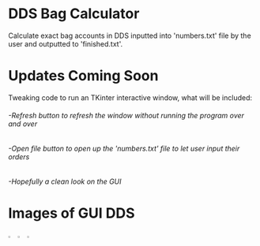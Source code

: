 # DDS Bag Calculator
 Calculate exact bag accounts in DDS inputted into 'numbers.txt' file by the user and outputted to 'finished.txt'.
 
# Updates Coming Soon
 Tweaking code to run an TKinter interactive window, what will be included:
###### -Refresh button to refresh the window without running the program over and over
######  -Open file button to open up the 'numbers.txt' file to let user input their orders
######  -Hopefully a clean look on the GUI

# Images of GUI DDS
<div style ="width:60px ; height:60px">
<img src = 'https://snipboard.io/lgQHbS.jpg' alt="Intro of Program" width="25%" height="25%">
<img src = 'https://snipboard.io/MrQiUT.jpg' alt="Update Program" width="25%" height="25%">
<img src = 'https://snipboard.io/Xm47ih.jpg' alt="New data" width="25%" height="25%">
</div>